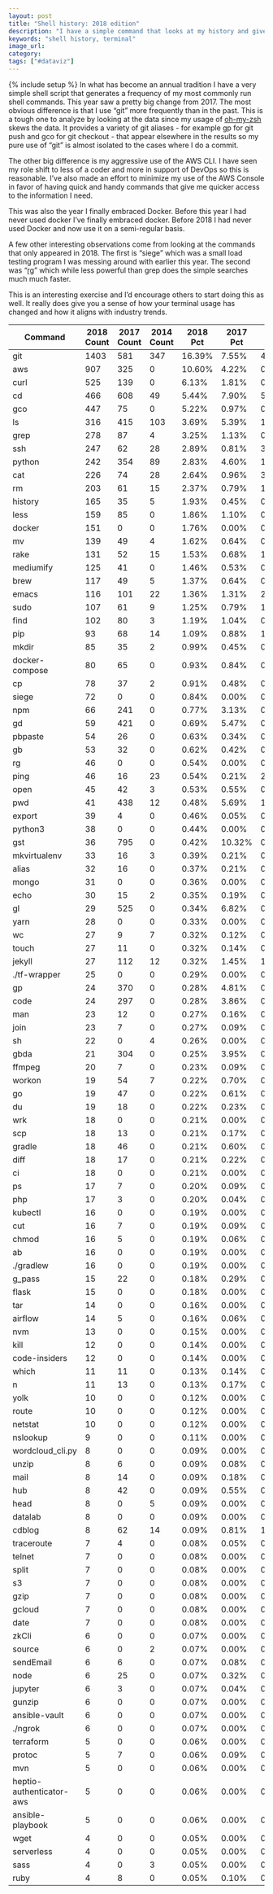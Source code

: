 ```yaml
---
layout: post
title: "Shell history: 2018 edition"
description: "I have a simple command that looks at my history and gives me the most frequent commands. It's interesting to compare this data against previous years."
keywords: "shell history, terminal"
image_url:
category:
tags: ["#dataviz"]
---
```

{% include setup %}
In what has become an annual tradition I have a very simple shell script that generates a frequency of my most commonly run shell commands. This year saw a pretty big change from 2017. The most obvious difference is that I use “git” more frequently than in the past. This is a tough one to analyze by looking at the data since my usage of [oh-my-zsh](https://github.com/robbyrussell/oh-my-zsh) skews the data. It provides a variety of git aliases - for example gp for git push and gco for git checkout - that appear elsewhere in the results so my pure use of “git” is almost isolated to the cases where I do a commit.

The other big difference is my aggressive use of the AWS CLI. I have seen my role shift to less of a coder and more in support of DevOps so this is reasonable. I’ve also made an effort to minimize my use of the AWS Console in favor of having quick and handy commands that give me quicker access to the information I need.

This was also the year I finally embraced Docker. Before this year I had never used docker
I’ve finally embraced docker. Before 2018 I had never used Docker and now use it on a semi-regular basis.

A few other interesting observations come from looking at the commands that only appeared in 2018. The first is “siege” which was a small load testing program I was messing around with earlier this year. The second was “[rg](https://github.com/BurntSushi/ripgrep)” which while less powerful than grep does the simple searches much much faster.

This is an interesting exercise and I’d encourage others to start doing this as well. It really does give you a sense of how your terminal usage has changed and how it aligns with industry trends.

<table class="table"><thead><tr><th>Command</th><th>2018 Count</th><th>2017 Count</th><th>2014 Count</th><th>2018 Pct</th><th>2017 Pct</th><th>2014 Pct</th></tr></thead><tbody><tr><td>git</td><td>1403</td><td>581</td><td>347</td><td>16.39%</td><td>7.55%</td><td>41.26%</td></tr><tr><td>aws</td><td>907</td><td>325</td><td>0</td><td>10.60%</td><td>4.22%</td><td>0.00%</td></tr><tr><td>curl</td><td>525</td><td>139</td><td>0</td><td>6.13%</td><td>1.81%</td><td>0.00%</td></tr><tr><td>cd</td><td>466</td><td>608</td><td>49</td><td>5.44%</td><td>7.90%</td><td>5.83%</td></tr><tr><td>gco</td><td>447</td><td>75</td><td>0</td><td>5.22%</td><td>0.97%</td><td>0.00%</td></tr><tr><td>ls</td><td>316</td><td>415</td><td>103</td><td>3.69%</td><td>5.39%</td><td>12.25%</td></tr><tr><td>grep</td><td>278</td><td>87</td><td>4</td><td>3.25%</td><td>1.13%</td><td>0.48%</td></tr><tr><td>ssh</td><td>247</td><td>62</td><td>28</td><td>2.89%</td><td>0.81%</td><td>3.33%</td></tr><tr><td>python</td><td>242</td><td>354</td><td>89</td><td>2.83%</td><td>4.60%</td><td>10.58%</td></tr><tr><td>cat</td><td>226</td><td>74</td><td>28</td><td>2.64%</td><td>0.96%</td><td>3.33%</td></tr><tr><td>rm</td><td>203</td><td>61</td><td>15</td><td>2.37%</td><td>0.79%</td><td>1.78%</td></tr><tr><td>history</td><td>165</td><td>35</td><td>5</td><td>1.93%</td><td>0.45%</td><td>0.59%</td></tr><tr><td>less</td><td>159</td><td>85</td><td>0</td><td>1.86%</td><td>1.10%</td><td>0.00%</td></tr><tr><td>docker</td><td>151</td><td>0</td><td>0</td><td>1.76%</td><td>0.00%</td><td>0.00%</td></tr><tr><td>mv</td><td>139</td><td>49</td><td>4</td><td>1.62%</td><td>0.64%</td><td>0.48%</td></tr><tr><td>rake</td><td>131</td><td>52</td><td>15</td><td>1.53%</td><td>0.68%</td><td>1.78%</td></tr><tr><td>mediumify</td><td>125</td><td>41</td><td>0</td><td>1.46%</td><td>0.53%</td><td>0.00%</td></tr><tr><td>brew</td><td>117</td><td>49</td><td>5</td><td>1.37%</td><td>0.64%</td><td>0.59%</td></tr><tr><td>emacs</td><td>116</td><td>101</td><td>22</td><td>1.36%</td><td>1.31%</td><td>2.62%</td></tr><tr><td>sudo</td><td>107</td><td>61</td><td>9</td><td>1.25%</td><td>0.79%</td><td>1.07%</td></tr><tr><td>find</td><td>102</td><td>80</td><td>3</td><td>1.19%</td><td>1.04%</td><td>0.36%</td></tr><tr><td>pip</td><td>93</td><td>68</td><td>14</td><td>1.09%</td><td>0.88%</td><td>1.66%</td></tr><tr><td>mkdir</td><td>85</td><td>35</td><td>2</td><td>0.99%</td><td>0.45%</td><td>0.24%</td></tr><tr><td>docker-compose</td><td>80</td><td>65</td><td>0</td><td>0.93%</td><td>0.84%</td><td>0.00%</td></tr><tr><td>cp</td><td>78</td><td>37</td><td>2</td><td>0.91%</td><td>0.48%</td><td>0.24%</td></tr><tr><td>siege</td><td>72</td><td>0</td><td>0</td><td>0.84%</td><td>0.00%</td><td>0.00%</td></tr><tr><td>npm</td><td>66</td><td>241</td><td>0</td><td>0.77%</td><td>3.13%</td><td>0.00%</td></tr><tr><td>gd</td><td>59</td><td>421</td><td>0</td><td>0.69%</td><td>5.47%</td><td>0.00%</td></tr><tr><td>pbpaste</td><td>54</td><td>26</td><td>0</td><td>0.63%</td><td>0.34%</td><td>0.00%</td></tr><tr><td>gb</td><td>53</td><td>32</td><td>0</td><td>0.62%</td><td>0.42%</td><td>0.00%</td></tr><tr><td>rg</td><td>46</td><td>0</td><td>0</td><td>0.54%</td><td>0.00%</td><td>0.00%</td></tr><tr><td>ping</td><td>46</td><td>16</td><td>23</td><td>0.54%</td><td>0.21%</td><td>2.73%</td></tr><tr><td>open</td><td>45</td><td>42</td><td>3</td><td>0.53%</td><td>0.55%</td><td>0.36%</td></tr><tr><td>pwd</td><td>41</td><td>438</td><td>12</td><td>0.48%</td><td>5.69%</td><td>1.43%</td></tr><tr><td>export</td><td>39</td><td>4</td><td>0</td><td>0.46%</td><td>0.05%</td><td>0.00%</td></tr><tr><td>python3</td><td>38</td><td>0</td><td>0</td><td>0.44%</td><td>0.00%</td><td>0.00%</td></tr><tr><td>gst</td><td>36</td><td>795</td><td>0</td><td>0.42%</td><td>10.32%</td><td>0.00%</td></tr><tr><td>mkvirtualenv</td><td>33</td><td>16</td><td>3</td><td>0.39%</td><td>0.21%</td><td>0.36%</td></tr><tr><td>alias</td><td>32</td><td>16</td><td>0</td><td>0.37%</td><td>0.21%</td><td>0.00%</td></tr><tr><td>mongo</td><td>31</td><td>0</td><td>0</td><td>0.36%</td><td>0.00%</td><td>0.00%</td></tr><tr><td>echo</td><td>30</td><td>15</td><td>2</td><td>0.35%</td><td>0.19%</td><td>0.24%</td></tr><tr><td>gl</td><td>29</td><td>525</td><td>0</td><td>0.34%</td><td>6.82%</td><td>0.00%</td></tr><tr><td>yarn</td><td>28</td><td>0</td><td>0</td><td>0.33%</td><td>0.00%</td><td>0.00%</td></tr><tr><td>wc</td><td>27</td><td>9</td><td>7</td><td>0.32%</td><td>0.12%</td><td>0.83%</td></tr><tr><td>touch</td><td>27</td><td>11</td><td>0</td><td>0.32%</td><td>0.14%</td><td>0.00%</td></tr><tr><td>jekyll</td><td>27</td><td>112</td><td>12</td><td>0.32%</td><td>1.45%</td><td>1.43%</td></tr><tr><td>./tf-wrapper</td><td>25</td><td>0</td><td>0</td><td>0.29%</td><td>0.00%</td><td>0.00%</td></tr><tr><td>gp</td><td>24</td><td>370</td><td>0</td><td>0.28%</td><td>4.81%</td><td>0.00%</td></tr><tr><td>code</td><td>24</td><td>297</td><td>0</td><td>0.28%</td><td>3.86%</td><td>0.00%</td></tr><tr><td>man</td><td>23</td><td>12</td><td>0</td><td>0.27%</td><td>0.16%</td><td>0.00%</td></tr><tr><td>join</td><td>23</td><td>7</td><td>0</td><td>0.27%</td><td>0.09%</td><td>0.00%</td></tr><tr><td>sh</td><td>22</td><td>0</td><td>4</td><td>0.26%</td><td>0.00%</td><td>0.48%</td></tr><tr><td>gbda</td><td>21</td><td>304</td><td>0</td><td>0.25%</td><td>3.95%</td><td>0.00%</td></tr><tr><td>ffmpeg</td><td>20</td><td>7</td><td>0</td><td>0.23%</td><td>0.09%</td><td>0.00%</td></tr><tr><td>workon</td><td>19</td><td>54</td><td>7</td><td>0.22%</td><td>0.70%</td><td>0.83%</td></tr><tr><td>go</td><td>19</td><td>47</td><td>0</td><td>0.22%</td><td>0.61%</td><td>0.00%</td></tr><tr><td>du</td><td>19</td><td>18</td><td>0</td><td>0.22%</td><td>0.23%</td><td>0.00%</td></tr><tr><td>wrk</td><td>18</td><td>0</td><td>0</td><td>0.21%</td><td>0.00%</td><td>0.00%</td></tr><tr><td>scp</td><td>18</td><td>13</td><td>0</td><td>0.21%</td><td>0.17%</td><td>0.00%</td></tr><tr><td>gradle</td><td>18</td><td>46</td><td>0</td><td>0.21%</td><td>0.60%</td><td>0.00%</td></tr><tr><td>diff</td><td>18</td><td>17</td><td>0</td><td>0.21%</td><td>0.22%</td><td>0.00%</td></tr><tr><td>ci</td><td>18</td><td>0</td><td>0</td><td>0.21%</td><td>0.00%</td><td>0.00%</td></tr><tr><td>ps</td><td>17</td><td>7</td><td>0</td><td>0.20%</td><td>0.09%</td><td>0.00%</td></tr><tr><td>php</td><td>17</td><td>3</td><td>0</td><td>0.20%</td><td>0.04%</td><td>0.00%</td></tr><tr><td>kubectl</td><td>16</td><td>0</td><td>0</td><td>0.19%</td><td>0.00%</td><td>0.00%</td></tr><tr><td>cut</td><td>16</td><td>7</td><td>0</td><td>0.19%</td><td>0.09%</td><td>0.00%</td></tr><tr><td>chmod</td><td>16</td><td>5</td><td>0</td><td>0.19%</td><td>0.06%</td><td>0.00%</td></tr><tr><td>ab</td><td>16</td><td>0</td><td>0</td><td>0.19%</td><td>0.00%</td><td>0.00%</td></tr><tr><td>./gradlew</td><td>16</td><td>0</td><td>0</td><td>0.19%</td><td>0.00%</td><td>0.00%</td></tr><tr><td>g_pass</td><td>15</td><td>22</td><td>0</td><td>0.18%</td><td>0.29%</td><td>0.00%</td></tr><tr><td>flask</td><td>15</td><td>0</td><td>0</td><td>0.18%</td><td>0.00%</td><td>0.00%</td></tr><tr><td>tar</td><td>14</td><td>0</td><td>0</td><td>0.16%</td><td>0.00%</td><td>0.00%</td></tr><tr><td>airflow</td><td>14</td><td>5</td><td>0</td><td>0.16%</td><td>0.06%</td><td>0.00%</td></tr><tr><td>nvm</td><td>13</td><td>0</td><td>0</td><td>0.15%</td><td>0.00%</td><td>0.00%</td></tr><tr><td>kill</td><td>12</td><td>0</td><td>0</td><td>0.14%</td><td>0.00%</td><td>0.00%</td></tr><tr><td>code-insiders</td><td>12</td><td>0</td><td>0</td><td>0.14%</td><td>0.00%</td><td>0.00%</td></tr><tr><td>which</td><td>11</td><td>11</td><td>0</td><td>0.13%</td><td>0.14%</td><td>0.00%</td></tr><tr><td>n</td><td>11</td><td>13</td><td>0</td><td>0.13%</td><td>0.17%</td><td>0.00%</td></tr><tr><td>yolk</td><td>10</td><td>0</td><td>0</td><td>0.12%</td><td>0.00%</td><td>0.00%</td></tr><tr><td>route</td><td>10</td><td>0</td><td>0</td><td>0.12%</td><td>0.00%</td><td>0.00%</td></tr><tr><td>netstat</td><td>10</td><td>0</td><td>0</td><td>0.12%</td><td>0.00%</td><td>0.00%</td></tr><tr><td>nslookup</td><td>9</td><td>0</td><td>0</td><td>0.11%</td><td>0.00%</td><td>0.00%</td></tr><tr><td>wordcloud_cli.py</td><td>8</td><td>0</td><td>0</td><td>0.09%</td><td>0.00%</td><td>0.00%</td></tr><tr><td>unzip</td><td>8</td><td>6</td><td>0</td><td>0.09%</td><td>0.08%</td><td>0.00%</td></tr><tr><td>mail</td><td>8</td><td>14</td><td>0</td><td>0.09%</td><td>0.18%</td><td>0.00%</td></tr><tr><td>hub</td><td>8</td><td>42</td><td>0</td><td>0.09%</td><td>0.55%</td><td>0.00%</td></tr><tr><td>head</td><td>8</td><td>0</td><td>5</td><td>0.09%</td><td>0.00%</td><td>0.59%</td></tr><tr><td>datalab</td><td>8</td><td>0</td><td>0</td><td>0.09%</td><td>0.00%</td><td>0.00%</td></tr><tr><td>cdblog</td><td>8</td><td>62</td><td>14</td><td>0.09%</td><td>0.81%</td><td>1.66%</td></tr><tr><td>traceroute</td><td>7</td><td>4</td><td>0</td><td>0.08%</td><td>0.05%</td><td>0.00%</td></tr><tr><td>telnet</td><td>7</td><td>0</td><td>0</td><td>0.08%</td><td>0.00%</td><td>0.00%</td></tr><tr><td>split</td><td>7</td><td>0</td><td>0</td><td>0.08%</td><td>0.00%</td><td>0.00%</td></tr><tr><td>s3</td><td>7</td><td>0</td><td>0</td><td>0.08%</td><td>0.00%</td><td>0.00%</td></tr><tr><td>gzip</td><td>7</td><td>0</td><td>0</td><td>0.08%</td><td>0.00%</td><td>0.00%</td></tr><tr><td>gcloud</td><td>7</td><td>0</td><td>0</td><td>0.08%</td><td>0.00%</td><td>0.00%</td></tr><tr><td>date</td><td>7</td><td>0</td><td>0</td><td>0.08%</td><td>0.00%</td><td>0.00%</td></tr><tr><td>zkCli</td><td>6</td><td>0</td><td>0</td><td>0.07%</td><td>0.00%</td><td>0.00%</td></tr><tr><td>source</td><td>6</td><td>0</td><td>2</td><td>0.07%</td><td>0.00%</td><td>0.24%</td></tr><tr><td>sendEmail</td><td>6</td><td>6</td><td>0</td><td>0.07%</td><td>0.08%</td><td>0.00%</td></tr><tr><td>node</td><td>6</td><td>25</td><td>0</td><td>0.07%</td><td>0.32%</td><td>0.00%</td></tr><tr><td>jupyter</td><td>6</td><td>3</td><td>0</td><td>0.07%</td><td>0.04%</td><td>0.00%</td></tr><tr><td>gunzip</td><td>6</td><td>0</td><td>0</td><td>0.07%</td><td>0.00%</td><td>0.00%</td></tr><tr><td>ansible-vault</td><td>6</td><td>0</td><td>0</td><td>0.07%</td><td>0.00%</td><td>0.00%</td></tr><tr><td>./ngrok</td><td>6</td><td>0</td><td>0</td><td>0.07%</td><td>0.00%</td><td>0.00%</td></tr><tr><td>terraform</td><td>5</td><td>0</td><td>0</td><td>0.06%</td><td>0.00%</td><td>0.00%</td></tr><tr><td>protoc</td><td>5</td><td>7</td><td>0</td><td>0.06%</td><td>0.09%</td><td>0.00%</td></tr><tr><td>mvn</td><td>5</td><td>0</td><td>0</td><td>0.06%</td><td>0.00%</td><td>0.00%</td></tr><tr><td>heptio-authenticator-aws</td><td>5</td><td>0</td><td>0</td><td>0.06%</td><td>0.00%</td><td>0.00%</td></tr><tr><td>ansible-playbook</td><td>5</td><td>0</td><td>0</td><td>0.06%</td><td>0.00%</td><td>0.00%</td></tr><tr><td>wget</td><td>4</td><td>0</td><td>0</td><td>0.05%</td><td>0.00%</td><td>0.00%</td></tr><tr><td>serverless</td><td>4</td><td>0</td><td>0</td><td>0.05%</td><td>0.00%</td><td>0.00%</td></tr><tr><td>sass</td><td>4</td><td>0</td><td>3</td><td>0.05%</td><td>0.00%</td><td>0.36%</td></tr><tr><td>ruby</td><td>4</td><td>8</td><td>0</td><td>0.05%</td><td>0.10%</td><td>0.00%</td></tr></tbody></table>
